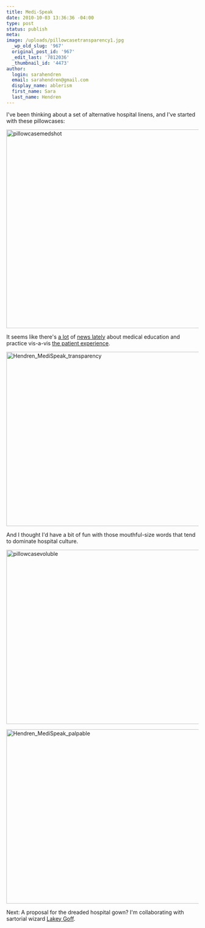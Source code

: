 ```yaml
---
title: Medi-Speak
date: 2010-10-03 13:36:36 -04:00
type: post
status: publish
meta:
image: /uploads/pillowcasetransparency1.jpg
  _wp_old_slug: '967'
  original_post_id: '967'
  _edit_last: '7812036'
  _thumbnail_id: '4473'
author:
  login: sarahendren
  email: sarahendren@gmail.com
  display_name: ablerism
  first_name: Sara
  last_name: Hendren
---
```


<p>I've been thinking about a set of alternative hospital linens, and I've started with these pillowcases:</p>
<p><a href="http://ablersite.files.wordpress.com/2010/10/pillowcasemedshot.jpg"><img class="alignnone size-full wp-image-4472" alt="pillowcasemedshot" src="{{ site.baseurl }}/uploads/pillowcasemedshot.jpg" width="610" height="521" /></a></p>
<p>It seems like there's <a href="http://www.nytimes.com/2010/09/03/nyregion/03medschool.html?src=me&amp;ref=homepage">a lot</a> of <a href="http://www.nytimes.com/2009/06/07/health/07health.html?_r=1&amp;hpw">news lately</a> about medical education and practice vis-a-vis <a href="http://www.nytimes.com/2009/06/04/health/04chen.html">the patient experience</a>.</p>
<p><a href="http://ablersite.files.wordpress.com/2010/10/hendren_medispeak_transparency.jpg"><img class="alignnone size-full wp-image-4473" alt="Hendren_MediSpeak_transparency" src="{{ site.baseurl }}/uploads/hendren_medispeak_transparency.jpg" width="610" height="457" /></a></p>
<p>And I thought I'd have a bit of fun with those mouthful-size words that tend to dominate hospital culture.</p>
<p><a href="http://ablersite.files.wordpress.com/2010/10/pillowcasevoluble.jpg"><img class="alignnone size-full wp-image-4474" alt="pillowcasevoluble" src="{{ site.baseurl }}/uploads/pillowcasevoluble.jpg" width="610" height="457" /></a></p>
<p><a href="http://ablersite.files.wordpress.com/2010/10/hendren_medispeak_palpable.jpg"><img class="alignnone size-full wp-image-4475" alt="Hendren_MediSpeak_palpable" src="{{ site.baseurl }}/uploads/hendren_medispeak_palpable.jpg" width="610" height="457" /></a></p>
<p>Next: A proposal for the dreaded hospital gown? I'm collaborating with sartorial wizard <a href="http://www.lakeykristian.com/LakeyKristian/Lakey_Kristian.html">Lakey Goff</a>.</p>
